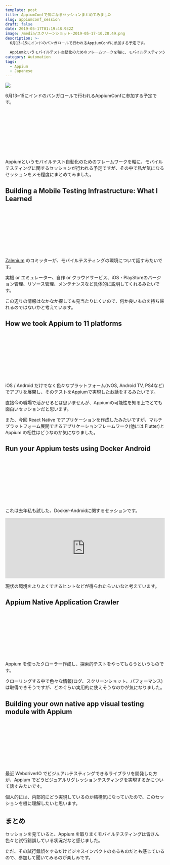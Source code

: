 ```yaml
---
template: post
title: AppiumConfで気になるセッションまとめてみました
slug: appiumconf_session
draft: false
date: 2019-05-17T01:19:48.932Z
image: /media/スクリーンショット-2019-05-17-10.20.49.png
description: >-
  6月13~15にインドのバンガロールで行われるAppiumConfに参加する予定です。

  Appiumというモバイルテスト自動化のためのフレームワークを軸に、モバイルテスティングに関するセッションが行われる予定ですが、その中で私が気になるセッションをメモ程度にまとめてみました。
category: Automation
tags:
  - Appium
  - Japanese
---
```

![](/media/スクリーンショット-2019-05-17-10.20.49.png)

6月13~15にインドのバンガロールで行われるAppiumConfに参加する予定です。

<div class="iframely-embed"><div class="iframely-responsive" style="height: 140px; padding-bottom: 0;"><a href="https://appiumconf.com/" data-iframely-url="//cdn.iframe.ly/api/iframe?url=https%3A%2F%2Fappiumconf.com%2F&key=b9fe832f5332a1c3e40cbe51810e08d3"></a></div></div>

Appiumというモバイルテスト自動化のためのフレームワークを軸に、モバイルテスティングに関するセッションが行われる予定ですが、その中で私が気になるセッションをメモ程度にまとめてみました。


## Building a Mobile Testing Infrastructure: What I Learned

<div class="iframely-embed"><div class="iframely-responsive" style="height: 140px; padding-bottom: 0;"><a href="https://confengine.com/appium-conf-2019/proposal/9248/building-a-mobile-testing-infrastructure-what-i-learned" data-iframely-url="//cdn.iframe.ly/api/iframe?url=https%3A%2F%2Fconfengine.com%2Fappium-conf-2019%2Fproposal%2F9248%2Fbuilding-a-mobile-testing-infrastructure-what-i-learned&key=b9fe832f5332a1c3e40cbe51810e08d3"></a></div></div>

[Zalenium](https://opensource.zalando.com/zalenium/) のコミッターが、モバイルテスティングの環境について話すみたいです。

実機 or エミュレーター、自作 or クラウドサービス、iOS・PlayStoreのバージョン管理、リソース管理、メンテナンスなど具体的に説明してくれるみたいです。

この辺りの情報はなかなか探しても見当たりにくいので、何か良いものを持ち帰れるのではないかと考えています。

## How we took Appium to 11 platforms

<div class="iframely-embed"><div class="iframely-responsive" style="height: 140px; padding-bottom: 0;"><a href="https://confengine.com/appium-conf-2019/proposal/9309/how-we-took-appium-to-11-platforms" data-iframely-url="//cdn.iframe.ly/api/iframe?url=https%3A%2F%2Fconfengine.com%2Fappium-conf-2019%2Fproposal%2F9309%2Fhow-we-took-appium-to-11-platforms&key=b9fe832f5332a1c3e40cbe51810e08d3"></a></div></div>

iOS / Android だけでなく色々なプラットフォーム(tvOS, Android TV, PS4など)でアプリを展開し、そのテストをAppiumで実現したお話をするみたいです。

直接今の職場で活かせるとは思いませんが、Appiumの可能性を知る上でとても面白いセッションだと思います。

また、今回 React Native でアプリケーションを作成したみたいですが、マルチプラットフォーム展開できるアプリケーションフレームワーク(他には Flutter)と Appium の相性はどうなのか気になりました。

## Run your Appium tests using Docker Android

<div class="iframely-embed"><div class="iframely-responsive" style="height: 140px; padding-bottom: 0;"><a href="https://confengine.com/appium-conf-2019/proposal/8923/run-your-appium-tests-using-docker-android" data-iframely-url="//cdn.iframe.ly/api/iframe?url=https%3A%2F%2Fconfengine.com%2Fappium-conf-2019%2Fproposal%2F8923%2Frun-your-appium-tests-using-docker-android&key=b9fe832f5332a1c3e40cbe51810e08d3"></a></div></div>

これは去年私も試した、Docker-Androidに関するセッションです。

<div class="iframely-embed"><iframe src="https://hatenablog-parts.com/embed?url=https%3A%2F%2Ftech.mercari.com%2Fentry%2F2018%2F12%2F10%2F060000" style="border: 0; width: 100%; height: 190px;" allowfullscreen scrolling="no" allow="autoplay; encrypted-media"></iframe></div>

現状の環境をよりよくできるヒントなどが得られたらいいなと考えています。

## Appium Native Application Crawler

<div class="iframely-embed"><div class="iframely-responsive" style="height: 140px; padding-bottom: 0;"><a href="https://confengine.com/appium-conf-2019/proposal/8262/appium-native-application-crawler" data-iframely-url="//cdn.iframe.ly/api/iframe?url=https%3A%2F%2Fconfengine.com%2Fappium-conf-2019%2Fproposal%2F8262%2Fappium-native-application-crawler&key=b9fe832f5332a1c3e40cbe51810e08d3"></a></div></div>

Appium を使ったクローラー作成し、探索的テストをやってもらうというものです。

クローリングする中で色々な情報(ログ、スクリーンショット、パフォーマンス)は取得できそうですが、どのぐらい実用的に使えそうなのかが気になりました。

## Building your own native app visual testing module with Appium

<div class="iframely-embed"><div class="iframely-responsive" style="height: 140px; padding-bottom: 0;"><a href="https://confengine.com/appium-conf-2019/proposal/8657/building-your-own-native-app-visual-testing-module-with-appium" data-iframely-url="//cdn.iframe.ly/api/iframe?url=https%3A%2F%2Fconfengine.com%2Fappium-conf-2019%2Fproposal%2F8657%2Fbuilding-your-own-native-app-visual-testing-module-with-appium&key=b9fe832f5332a1c3e40cbe51810e08d3"></a></div></div>

最近 WebdriverIO でビジュアルテスティングできるライブラリを開発した方が、Appium でどうビジュアルリグレッションテスティングを実現するかについて話すみたいです。

個人的には、内部的にどう実現しているのか結構気になっていたので、このセッションを機に理解したいと思います。

## まとめ

セッションを見ていると、Appium を取りまくモバイルテスティングは皆さん色々と試行錯誤している状況だなと感じました。

ただ、その試行錯誤をするだけビジネスインパクトのあるものだとも感じているので、参加して聞いてみるのが楽しみです。
